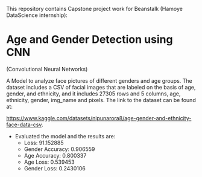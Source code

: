 This repository contains Capstone project work for Beanstalk (Hamoye DataScience internship):

# Age and Gender Detection using CNN 
(Convolutional Neural Networks) 

A Model to analyze face pictures of different genders and age groups. 
The dataset includes a CSV of facial images that are labeled on the basis of age, gender, and ethnicity, and it includes 27305 rows and 5 columns, age, ethnicity, gender, img_name and pixels. 
The link to the dataset can be found at:

https://www.kaggle.com/datasets/nipunarora8/age-gender-and-ethnicity-face-data-csv.



- Evaluated the model and the results are:
  - Loss:  91.152885
  - Gender Accuracy:  0.906559
  - Age Accuracy:  0.800337
  - Age Loss:  0.539453
  - Gender Loss:  0.2430106

 

